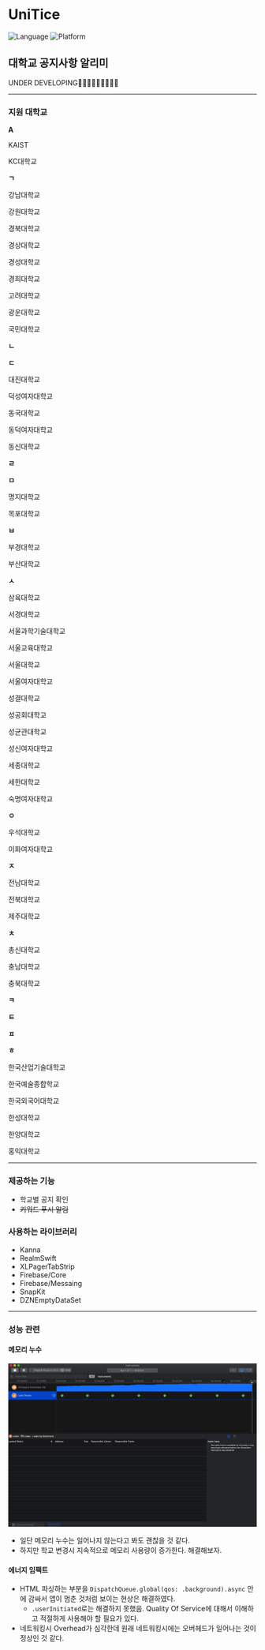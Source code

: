 # UniTice

![Language](https://img.shields.io/badge/swift-4.2-orange.svg)
![Platform](https://img.shields.io/badge/platform-ios-lightgrey.svg)

## 대학교 공지사항 알리미

UNDER DEVELOPING👩🏻‍💻👩🏻‍💻👨🏻‍💻

---

### 지원 대학교

**A**

KAIST

KC대학교

**ㄱ**

강남대학교

강원대학교

경북대학교

경상대학교

경성대학교

경희대학교

고려대학교

광운대학교

국민대학교

**ㄴ**

**ㄷ**

대진대학교

덕성여자대학교

동국대학교

동덕여자대학교

동신대학교

**ㄹ**

**ㅁ**

명지대학교

목포대학교

**ㅂ**

부경대학교

부산대학교

**ㅅ**

삼육대학교

서경대학교

서울과학기술대학교

서울교육대학교

서울대학교

서울여자대학교

성결대학교

성공회대학교

성균관대학교

성신여자대학교

세종대학교

세한대학교

숙명여자대학교

**ㅇ**

우석대학교

이화여자대학교

**ㅈ**

전남대학교

전북대학교

제주대학교

**ㅊ**

총신대학교

충남대학교

충북대학교

**ㅋ**

**ㅌ**

**ㅍ**

**ㅎ**

한국산업기술대학교

한국예술종합학교

한국외국어대학교

한성대학교

한양대학교

홍익대학교

---

### 제공하는 기능

- 학교별 공지 확인
- ~~키워드 푸시 알림~~

### 사용하는 라이브러리

- Kanna
- RealmSwift
- XLPagerTabStrip
- Firebase/Core
- Firebase/Messaing
- SnapKit
- DZNEmptyDataSet

---

### 성능 관련

#### 메모리 누수

![image](./images/1.png)

- 일단 메모리 누수는 일어나지 않는다고 봐도 괜찮을 것 같다.
- 하지만 학교 변경시 지속적으로 메모리 사용량이 증가한다. 해결해보자.

#### 에너지 임팩트

- HTML 파싱하는 부분을 `DispatchQueue.global(qos: .background).async` 안에 감싸서 앱이 멈춘 것처럼 보이는 현상은 해결하였다.
  - `.userInitiated`로는 해결하지 못했음.  Quality Of Service에 대해서 이해하고 적절하게 사용해야 할 필요가 있다.
- 네트워킹시 Overhead가 심각한데 원래 네트워킹시에는 오버헤드가 일어나는 것이 정상인 것 같다.

